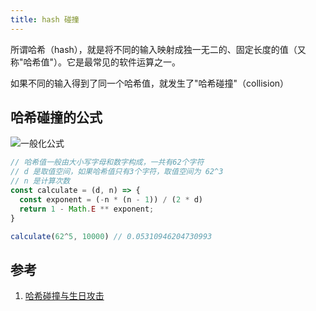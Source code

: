 ```yaml
---
title: hash 碰撞
---
```


所谓哈希（hash），就是将不同的输入映射成独一无二的、固定长度的值（又称"哈希值"）。它是最常见的软件运算之一。

如果不同的输入得到了同一个哈希值，就发生了"哈希碰撞"（collision）

## 哈希碰撞的公式

![一般化公式](../assets/bg2018090508.png)

```javascript
// 哈希值一般由大小写字母和数字构成，一共有62个字符
// d 是取值空间，如果哈希值只有3个字符，取值空间为 62^3
// n 是计算次数
const calculate = (d, n) => {
  const exponent = (-n * (n - 1)) / (2 * d)
  return 1 - Math.E ** exponent;
}

calculate(62^5, 10000) // 0.05310946204730993
```

## 参考

1. [哈希碰撞与生日攻击](https://ruanyifeng.com/blog/2018/09/hash-collision-and-birthday-attack.html)
